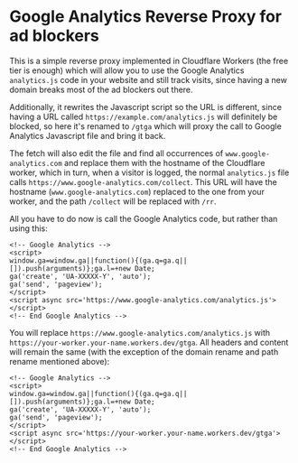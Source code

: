 # Google Analytics Reverse Proxy for ad blockers

This is a simple reverse proxy implemented in Cloudflare Workers (the free tier is enough) which will allow you to use the Google Analytics `analytics.js` code in your website and still track visits, since having a new domain breaks most of the ad blockers out there.

Additionally, it rewrites the Javascript script so the URL is different, since having a URL called `https://example.com/analytics.js` will definitely be blocked, so here it's renamed to `/gtga` which will proxy the call to Google Analytics Javascript file and bring it back.

The fetch will also edit the file and find all occurrences of `www.google-analytics.com` and replace them with the hostname of the Cloudflare worker, which in turn, when a visitor is logged, the normal `analytics.js` file calls `https://www.google-analytics.com/collect`. This URL will have the hostname (`www.google-analytics.com`) replaced to the one from your worker, and the path `/collect` will be replaced with `/rr`.

All you have to do now is call the Google Analytics code, but rather than using this:

```
<!-- Google Analytics -->
<script>
window.ga=window.ga||function(){(ga.q=ga.q||[]).push(arguments)};ga.l=+new Date;
ga('create', 'UA-XXXXX-Y', 'auto');
ga('send', 'pageview');
</script>
<script async src='https://www.google-analytics.com/analytics.js'></script>
<!-- End Google Analytics -->
```

You will replace `https://www.google-analytics.com/analytics.js` with `https://your-worker.your-name.workers.dev/gtga`. All headers and content will remain the same (with the exception of the domain rename and path rename mentioned above):

```
<!-- Google Analytics -->
<script>
window.ga=window.ga||function(){(ga.q=ga.q||[]).push(arguments)};ga.l=+new Date;
ga('create', 'UA-XXXXX-Y', 'auto');
ga('send', 'pageview');
</script>
<script async src='https://your-worker.your-name.workers.dev/gtga'></script>
<!-- End Google Analytics -->
```
